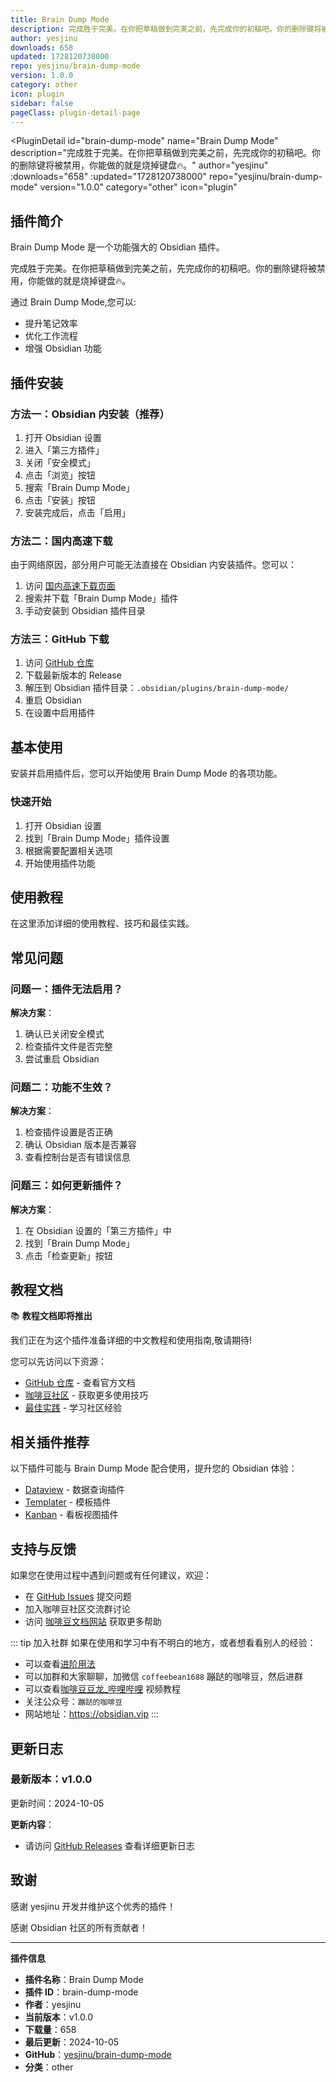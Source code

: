 ```yaml
---
title: Brain Dump Mode
description: 完成胜于完美。在你把草稿做到完美之前，先完成你的初稿吧。你的删除键将被禁用，你能做的就是烧掉键盘🔥。
author: yesjinu
downloads: 658
updated: 1728120738000
repo: yesjinu/brain-dump-mode
version: 1.0.0
category: other
icon: plugin
sidebar: false
pageClass: plugin-detail-page
---
```


<PluginDetail
  id="brain-dump-mode"
  name="Brain Dump Mode"
  description="完成胜于完美。在你把草稿做到完美之前，先完成你的初稿吧。你的删除键将被禁用，你能做的就是烧掉键盘🔥。"
  author="yesjinu"
  :downloads="658"
  :updated="1728120738000"
  repo="yesjinu/brain-dump-mode"
  version="1.0.0"
  category="other"
  icon="plugin"
>

<!-- AUTO_GENERATED_START -->
## 插件简介

Brain Dump Mode 是一个功能强大的 Obsidian 插件。

完成胜于完美。在你把草稿做到完美之前，先完成你的初稿吧。你的删除键将被禁用，你能做的就是烧掉键盘🔥。

通过 Brain Dump Mode,您可以:

- 提升笔记效率
- 优化工作流程
- 增强 Obsidian 功能

<!-- AUTO_GENERATED_END -->

<!-- AUTO_GENERATED_START -->
## 插件安装

### 方法一：Obsidian 内安装（推荐）

1. 打开 Obsidian 设置
2. 进入「第三方插件」
3. 关闭「安全模式」
4. 点击「浏览」按钮
5. 搜索「Brain Dump Mode」
6. 点击「安装」按钮
7. 安装完成后，点击「启用」

### 方法二：国内高速下载

由于网络原因，部分用户可能无法直接在 Obsidian 内安装插件。您可以：

1. 访问 [国内高速下载页面](/zh/documentation/obsidian-plugins-download.html)
2. 搜索并下载「Brain Dump Mode」插件
3. 手动安装到 Obsidian 插件目录

### 方法三：GitHub 下载

1. 访问 [GitHub 仓库](https://github.com/yesjinu/brain-dump-mode)
2. 下载最新版本的 Release
3. 解压到 Obsidian 插件目录：`.obsidian/plugins/brain-dump-mode/`
4. 重启 Obsidian
5. 在设置中启用插件

## 基本使用

安装并启用插件后，您可以开始使用 Brain Dump Mode 的各项功能。

### 快速开始

1. 打开 Obsidian 设置
2. 找到「Brain Dump Mode」插件设置
3. 根据需要配置相关选项
4. 开始使用插件功能

<!-- AUTO_GENERATED_END -->

<!-- CUSTOM_CONTENT_START:tutorial -->
## 使用教程

在这里添加详细的使用教程、技巧和最佳实践。

<!-- CUSTOM_CONTENT_END:tutorial -->

<!-- SHARED_CONTENT_START -->
## 常见问题

### 问题一：插件无法启用？

**解决方案**：
1. 确认已关闭安全模式
2. 检查插件文件是否完整
3. 尝试重启 Obsidian

### 问题二：功能不生效？

**解决方案**：
1. 检查插件设置是否正确
2. 确认 Obsidian 版本是否兼容
3. 查看控制台是否有错误信息

### 问题三：如何更新插件？

**解决方案**：
1. 在 Obsidian 设置的「第三方插件」中
2. 找到「Brain Dump Mode」
3. 点击「检查更新」按钮

## 教程文档

📚 **教程文档即将推出**

我们正在为这个插件准备详细的中文教程和使用指南,敬请期待!

您可以先访问以下资源：
- [GitHub 仓库](https://github.com/yesjinu/brain-dump-mode) - 查看官方文档
- [咖啡豆社区](/zh/bases/) - 获取更多使用技巧
- [最佳实践](/zh/best-practices/) - 学习社区经验

## 相关插件推荐

以下插件可能与 Brain Dump Mode 配合使用，提升您的 Obsidian 体验：

- [Dataview](/zh/plugins/dataview.html) - 数据查询插件
- [Templater](/zh/plugins/templater-obsidian.html) - 模板插件
- [Kanban](/zh/plugins/obsidian-kanban.html) - 看板视图插件

## 支持与反馈

如果您在使用过程中遇到问题或有任何建议，欢迎：

- 在 [GitHub Issues](https://github.com/yesjinu/brain-dump-mode/issues) 提交问题
- 加入咖啡豆社区交流群讨论
- 访问 [咖啡豆文档网站](https://obsidian.vip) 获取更多帮助

::: tip 加入社群
如果在使用和学习中有不明白的地方，或者想看看别人的经验：
- 可以查看[进阶用法](/zh/advanced)
- 可以加群和大家聊聊，加微信 `coffeebean1688` 蹦跶的咖啡豆，然后进群
- 可以查看[咖啡豆豆龙_哔哩哔哩](https://space.bilibili.com/618777356) 视频教程
- 关注公众号：`蹦跶的咖啡豆`
- 网站地址：https://obsidian.vip
:::
<!-- SHARED_CONTENT_END -->

<!-- AUTO_GENERATED_START -->
## 更新日志

### 最新版本：v1.0.0

更新时间：2024-10-05

**更新内容**：
- 请访问 [GitHub Releases](https://github.com/yesjinu/brain-dump-mode/releases) 查看详细更新日志

## 致谢

感谢 yesjinu 开发并维护这个优秀的插件！

感谢 Obsidian 社区的所有贡献者！

---

**插件信息**
- **插件名称**：Brain Dump Mode
- **插件 ID**：brain-dump-mode
- **作者**：yesjinu
- **当前版本**：v1.0.0
- **下载量**：658
- **最后更新**：2024-10-05
- **GitHub**：[yesjinu/brain-dump-mode](https://github.com/yesjinu/brain-dump-mode)
- **分类**：other
<!-- AUTO_GENERATED_END -->

</PluginDetail>

